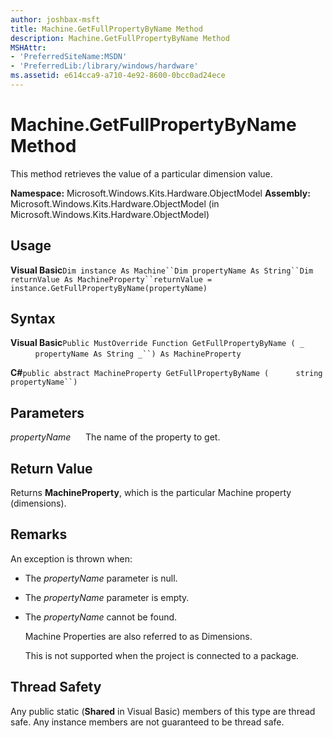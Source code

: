 ```yaml
---
author: joshbax-msft
title: Machine.GetFullPropertyByName Method
description: Machine.GetFullPropertyByName Method
MSHAttr:
- 'PreferredSiteName:MSDN'
- 'PreferredLib:/library/windows/hardware'
ms.assetid: e614cca9-a710-4e92-8600-0bcc0ad24ece
---
```


# Machine.GetFullPropertyByName Method


This method retrieves the value of a particular dimension value.

**Namespace:** Microsoft.Windows.Kits.Hardware.ObjectModel **Assembly:** Microsoft.Windows.Kits.Hardware.ObjectModel (in Microsoft.Windows.Kits.Hardware.ObjectModel)

## Usage


**Visual Basic**`Dim instance As Machine``Dim propertyName As String``Dim returnValue As MachineProperty``returnValue = instance.GetFullPropertyByName(propertyName)`

## Syntax


**Visual Basic**`Public MustOverride Function GetFullPropertyByName ( _`           `propertyName As String _``) As MachineProperty`

**C#**`public abstract MachineProperty GetFullPropertyByName (`           `string propertyName``)`

## Parameters


*propertyName*      The name of the property to get.

## Return Value


Returns **MachineProperty**, which is the particular Machine property (dimensions).

## Remarks


An exception is thrown when:

-   The *propertyName* parameter is null.

-   The *propertyName* parameter is empty.

-   The *propertyName* cannot be found.

    Machine Properties are also referred to as Dimensions.

    This is not supported when the project is connected to a package.

## Thread Safety


Any public static (**Shared** in Visual Basic) members of this type are thread safe. Any instance members are not guaranteed to be thread safe.

 

 






